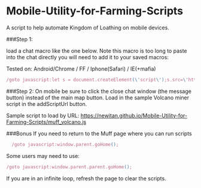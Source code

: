 # Mobile-Utility-for-Farming-Scripts
A script to help automate Kingdom of Loathing on mobile devices. 

###Step 1:

load a chat macro like the one below. Note this macro is too long to paste into the chat directly you will need to add it to your saved macros:

Tested on: Android/Chrome / FF / Iphone(Safari) / IE(+mafia)

```javascript
/goto javascript:let s = document.createElement(\'script\');s.src=\'https://newitan.github.io/Mobile-Utility-for-Farming-Scripts/muffs.js\';window.parent.parent.document.querySelector(\'head\').appendChild(s);
```


###Step 2:
  On mobile be sure to click the close chat window (the message button) instead of the main map button. 
  Load in the sample Volcano miner script in the addScriptUrl button.
  
  Sample script to load by URL:
  https://newitan.github.io/Mobile-Utility-for-Farming-Scripts/muff_volcano.js


###Bonus 
If you need to return to the Muff page where you can run scripts
```javascript
  /goto javascript:window.parent.goHome();
```
Some users may need to use:
  ```javascript
  /goto javascript:window.parent.parent.goHome();
```

If you are in an infinite loop, refresh the page to clear the scripts. 


```
